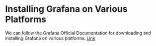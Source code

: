 # Installing Grafana on Various Platforms

We can follow the Grafana Official Documentation for downloading and installing Grafana on various platforms.
[Link](https://grafana.com/grafana/download)



